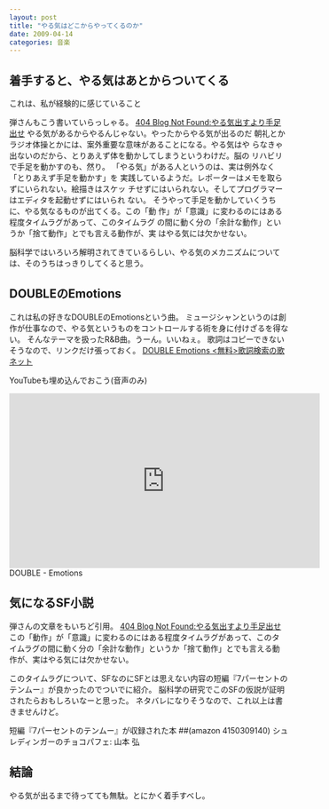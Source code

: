 ```yaml
---
layout: post
title: "やる気はどこからやってくるのか"
date: 2009-04-14
categories: 音楽
---
```

## 着手すると、やる気はあとからついてくる
これは、私が経験的に感じていること

弾さんもこう書いていらっしゃる。
 [404 Blog Not Found:やる気出すより手足出せ](http://blog.livedoor.jp/dankogai/archives/51199665.html)
 やる気があるからやるんじゃない。やったからやる気が出るのだ
 朝礼とかラジオ体操とかには、案外重要な意味があることになる。やる気はや
 らなきゃ出ないのだから、とりあえず体を動かしてしまうというわけだ。脳の
 リハビリで手足を動かすのも、然り。
 「やる気」がある人というのは、実は例外なく「とりあえず手足を動かす」を
 実践しているようだ。レポーターはメモを取らずにいられない。絵描きはスケッ
 チせずにはいられない。そしてプログラマーはエディタを起動せずにはいられ
 ない。
 そうやって手足を動かしていくうちに、やる気なるものが出てくる。この「動
 作」が「意識」に変わるのにはある程度タイムラグがあって、このタイムラグ
 の間に動く分の「余計な動作」というか「捨て動作」とでも言える動作が、実
 はやる気には欠かせない。

脳科学ではいろいろ解明されてきているらしい、やる気のメカニズムについては、そのうちはっきりしてくると思う。

## DOUBLEのEmotions
これは私の好きなDOUBLEのEmotionsという曲。
ミュージシャンというのは創作が仕事なので、やる気というものをコントロールする術を身に付けざるを得ない。
そんなテーマを扱ったR&B曲。うーん。いいねぇ。
歌詞はコピーできないそうなので、リンクだけ張っておく。
 [DOUBLE Emotions <無料>歌詞検索の歌ネット](http://www.uta-net.com/user/phplib/Link.php?ID=60839)

YouTubeも埋め込んでおこう(音声のみ)
 <iframe width="560" height="315" src="https://www.youtube.com/embed/rr2FWzpxOWA" frameborder="0" allowfullscreen></iframe>  DOUBLE - Emotions

## 気になるSF小説
弾さんの文章をもいちど引用。
 [404 Blog Not Found:やる気出すより手足出せ](http://blog.livedoor.jp/dankogai/archives/51199665.html)
 この「動作」が「意識」に変わるのにはある程度タイムラグがあって、このタ
 イムラグの間に動く分の「余計な動作」というか「捨て動作」とでも言える動
 作が、実はやる気には欠かせない。

このタイムラグについて、SFなのにSFとは思えない内容の短編『7パーセントのテンムー』が良かったのでついでに紹介。
脳科学の研究でこのSFの仮説が証明されたらおもしろいなーと思った。
ネタバレになりそうなので、これ以上は書きませんけど。

 短編『7パーセントのテンムー』が収録された本
 ##(amazon 4150309140)  シュレディンガーのチョコパフェ: 山本 弘

## 結論
やる気が出るまで待ってても無駄。とにかく着手すべし。

